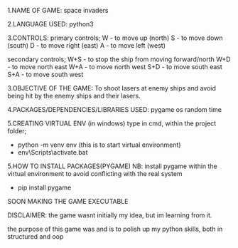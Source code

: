1.NAME OF GAME:
space invaders

2.LANGUAGE USED:
python3

3.CONTROLS:
primary controls;
W - to move up (north)
S - to move down (south)
D - to move right (east)
A - to move left (west)

secondary controls;
W+S - to stop the ship from moving forward/north
W+D - to move north east
W+A - to move north west
S+D - to move south east
S+A - to move south west

3.OBJECTIVE OF THE GAME:
To shoot lasers at enemy ships and avoid being hit by the enemy ships and their lasers.

4.PACKAGES/DEPENDENCIES/LIBRARIES USED:
pygame
os
random
time

5.CREATING VIRTUAL ENV (in windows)
type in cmd, within the project folder;
- python -m venv env (this is to start virtual environment)
- env\Scripts\activate.bat

5.HOW TO INSTALL PACKAGES(PYGAME)
NB: install pygame within the virtual environment to avoid conflicting with the real system

- pip install pygame

SOON MAKING THE GAME EXECUTABLE

DISCLAIMER:
the game wasnt initially my idea, but im learning from it.

the purpose of this game was and is to polish up my python skills, both in structured and oop
